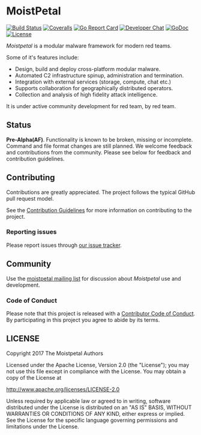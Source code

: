 # MoistPetal

[![Build Status](https://travis-ci.org/propervillain/moistpetal.svg?branch=master)](https://travis-ci.org/propervillain/moistpetal)
[![Coveralls](https://coveralls.io/repos/github/propervillain/moistpetal/badge.svg)](https://coveralls.io/github/propervillain/moistpetal)
[![Go Report Card](https://goreportcard.com/badge/github.com/propervillain/moistpetal)](https://goreportcard.com/report/github.com/propervillain/moistpetal)
[![Developer Chat](https://img.shields.io/badge/gitter-dev_chat-46bc99.svg)](https://gitter.im/propervillain/moistpetal)
[![GoDoc](https://godoc.org/github.com/propervillain/moistpetal?status.svg)](https://godoc.org/github.com/propervillain/moistpetal)
[![License](https://img.shields.io/badge/license-Apache%202-blue.svg?style=flat)](LICENSE)


_Moistpetal_ is a modular malware framework for modern red teams. 

Some of it's features include:
- Design, build and deploy cross-platform modular malware.
- Automated C2 infrastructure spinup, administration and termination.
- Integration with external services (storage, compute, chat etc.)
- Supports collaboration for geographically distributed operators.
- Collection and analysis of high fidelity attack intelligence.

It is under active community development for red team, by red team.


## Status

**Pre-Alpha(AF)**. Functionality is known to be broken, missing or incomplete. 
Command and file format changes are still planned. 
We welcome feedback and contributions from the community. 
Please see below for feedback and contribution guidelines.


## Contributing

Contributions are greatly appreciated. 
The project follows the typical GitHub pull request model. 

See the [Contribution Guidelines](CONTRIBUTING.md)
for more information on contributing to the project.


### Reporting issues

Please report issues through
[our issue tracker](https://github.com/propervillain/moistpetal/issues).


## Community

Use the [moistpetal mailing list](https://groups.google.com/forum/#!forum/moistpetal)
for discussion about _Moistpetal_ use and development.


### Code of Conduct

Please note that this project is released with a [Contributor Code of Conduct](CONDUCT.md).
By participating in this project you agree to abide by its terms.


## LICENSE

Copyright 2017 The Moistpetal Authors

Licensed under the Apache License, Version 2.0 (the "License");
you may not use this file except in compliance with the License.
You may obtain a copy of the License at

<http://www.apache.org/licenses/LICENSE-2.0>

Unless required by applicable law or agreed to in writing, software
distributed under the License is distributed on an "AS IS" BASIS,
WITHOUT WARRANTIES OR CONDITIONS OF ANY KIND, either express or implied.
See the License for the specific language governing permissions and
limitations under the License.
